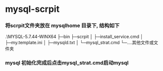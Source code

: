 # mysql-scrpit

### 将scrpit文件夹放在 mysqlhome 目录下, 结构如下
.\MYSQL-5.7.44-WINX64
├─bin
├─scrpit
│    ├─install_service.cmd
│    ├─my.template.ini
│    ├─mysqld.txt
│    └─mysql_strat.cmd
└─....其他文件或文件夹

### mysql 初始化完成后点击mysql_strat.cmd启动mysql
